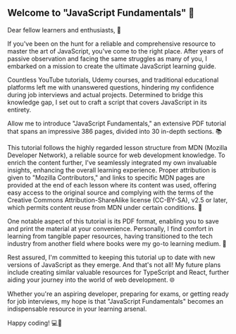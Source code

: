 ## Welcome to "JavaScript Fundamentals" 🚀

Dear fellow learners and enthusiasts, 🌟

If you've been on the hunt for a reliable and comprehensive resource to master the art of JavaScript, you've come to the right place. After years of passive observation and facing the same struggles as many of you, I embarked on a mission to create the ultimate JavaScript learning guide.

Countless YouTube tutorials, Udemy courses, and traditional educational platforms left me with unanswered questions, hindering my confidence during job interviews and actual projects. Determined to bridge this knowledge gap, I set out to craft a script that covers JavaScript in its entirety.

Allow me to introduce "JavaScript Fundamentals," an extensive PDF tutorial that spans an impressive 386 pages, divided into 30 in-depth sections. 📚

This tutorial follows the highly regarded lesson structure from MDN (Mozilla Developer Network), a reliable source for web development knowledge. To enrich the content further, I've seamlessly integrated my own invaluable insights, enhancing the overall learning experience. Proper attribution is given to "Mozilla Contributors," and links to specific MDN pages are provided at the end of each lesson where its content was used, offering easy access to the original source and complying with the terms of the Creative Commons Attribution-ShareAlike license (CC-BY-SA), v2.5 or later, which permits content reuse from MDN under certain conditions. 📝

One notable aspect of this tutorial is its PDF format, enabling you to save and print the material at your convenience. Personally, I find comfort in learning from tangible paper resources, having transitioned to the tech industry from another field where books were my go-to learning medium. 📖

Rest assured, I'm committed to keeping this tutorial up to date with new versions of JavaScript as they emerge. And that's not all! My future plans include creating similar valuable resources for TypeScript and React, further aiding your journey into the world of web development. 🌐

Whether you're an aspiring developer, preparing for exams, or getting ready for job interviews, my hope is that "JavaScript Fundamentals" becomes an indispensable resource in your learning arsenal. 

Happy coding! 💻🚀
